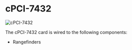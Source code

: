 # cPCI-7432

![cPCI-7432](http://www.adlinktech.com/PD/photo/display/cPCI-7432+7433+7434/cPCI-7432+7433+7434_bimg_1.jpg)

The cPCI-7432 card is wired to the following components:

- Rangefinders
